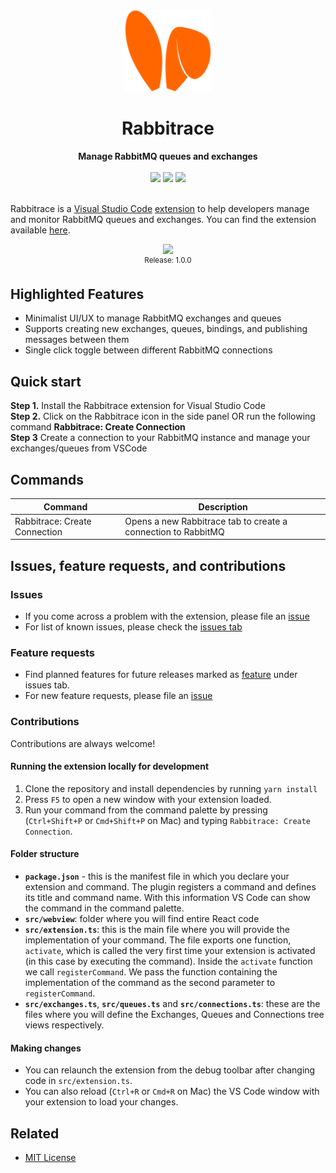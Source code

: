 <div align="center">   
  <img src="media/icon.png" height="130"/>
 </div>
<h1 align="center">Rabbitrace</h1>
<div align="center">
  <strong> Manage RabbitMQ queues and exchanges</strong>  
  <br/> <br/>
  <a href="https://marketplace.visualstudio.com/items?itemName=rohinivsenthil.rabbitrace&ssr=false#overview"><img src="https://img.shields.io/visual-studio-marketplace/i/rohinivsenthil.rabbitrace" /></a>
  <a href="https://marketplace.visualstudio.com/items?itemName=rohinivsenthil.rabbitrace&ssr=false#version-history"><img src="https://img.shields.io/visual-studio-marketplace/v/rohinivsenthil.rabbitrace" /></a>
  <a href="https://marketplace.visualstudio.com/items?itemName=rohinivsenthil.rabbitrace&ssr=false#review-details"><img src="https://img.shields.io/visual-studio-marketplace/r/rohinivsenthil.rabbitrace" /></a>
</div>
<br />

Rabbitrace is a [Visual Studio Code](https://code.visualstudio.com/) [extension](https://marketplace.visualstudio.com/VSCode) to help developers manage and monitor RabbitMQ queues and exchanges. You can find the extension available [here](https://marketplace.visualstudio.com/items?itemName=rohinivsenthil.rabbitrace).

<div align="center">
  <img src="https://user-images.githubusercontent.com/42040329/120920378-0c83c880-c6dc-11eb-814a-e667563eed95.gif"/>
  <br/>
  <sup>Release: 1.0.0</sup>
</div>

## Highlighted Features

- Minimalist UI/UX to manage RabbitMQ exchanges and queues
- Supports creating new exchanges, queues, bindings, and publishing messages between them
- Single click toggle between different RabbitMQ connections

## Quick start

**Step 1.** Install the Rabbitrace extension for Visual Studio Code  
**Step 2.** Click on the Rabbitrace icon in the side panel OR run the following command **Rabbitrace: Create Connection**  
**Step 3** Create a connection to your RabbitMQ instance and manage your exchanges/queues from VSCode

## Commands

| Command                       | Description                                                   |
| ----------------------------- | ------------------------------------------------------------- |
| Rabbitrace: Create Connection | Opens a new Rabbitrace tab to create a connection to RabbitMQ |

## Issues, feature requests, and contributions

### Issues

- If you come across a problem with the extension, please file an [issue](https://github.com/rohinivsenthil/rabbitrace/issues/new)
- For list of known issues, please check the [issues tab](https://github.com/rohinivsenthil/rabbitrace/issues/new)

### Feature requests

- Find planned features for future releases marked as [feature](https://github.com/rohinivsenthil/rabbitrace/issues?q=is%3Aissue+is%3Aopen+label%3Afeature) under issues tab.
- For new feature requests, please file an [issue](https://github.com/rohinivsenthil/rabbitrace/issues/new)

### Contributions

Contributions are always welcome!

#### Running the extension locally for development

1. Clone the repository and install dependencies by running `yarn install`
2. Press `F5` to open a new window with your extension loaded.
3. Run your command from the command palette by pressing (`Ctrl+Shift+P` or `Cmd+Shift+P` on Mac) and typing `Rabbitrace: Create Connection`.

#### Folder structure

- **`package.json`** - this is the manifest file in which you declare your extension and command. The plugin registers a command and defines its title and command name. With this information VS Code can show the command in the command palette.
- **`src/webview`**: folder where you will find entire React code
- **`src/extension.ts`**: this is the main file where you will provide the implementation of your command. The file exports one function, `activate`, which is called the very first time your extension is activated (in this case by executing the command). Inside the `activate` function we call `registerCommand`. We pass the function containing the implementation of the command as the second parameter to `registerCommand`.
- **`src/exchanges.ts`**, **`src/queues.ts`** and **`src/connections.ts`**: these are the files where you will define the Exchanges, Queues and Connections tree views respectively.

#### Making changes

- You can relaunch the extension from the debug toolbar after changing code in `src/extension.ts`.
- You can also reload (`Ctrl+R` or `Cmd+R` on Mac) the VS Code window with your extension to load your changes.

## Related

- [MIT License](https://github.com/rohinivsenthil/rabbitrace/blob/main/LICENSE)
